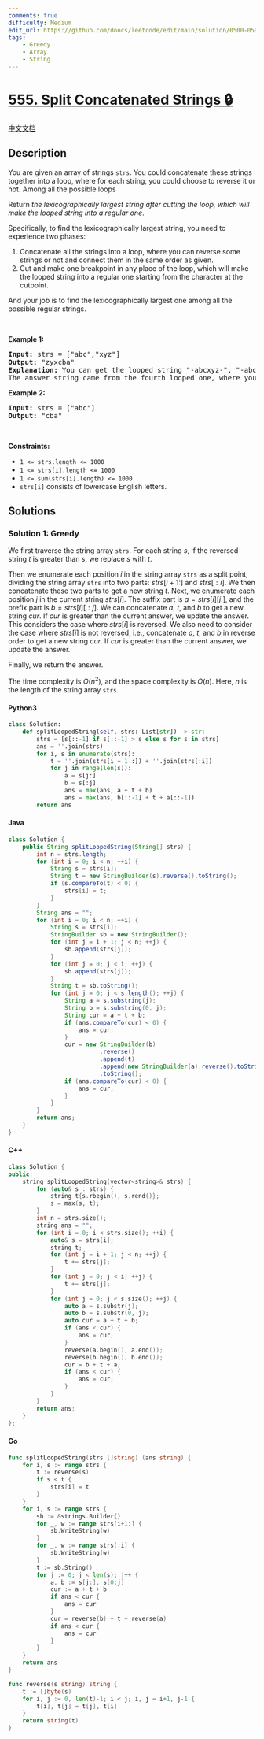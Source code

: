 ```yaml
---
comments: true
difficulty: Medium
edit_url: https://github.com/doocs/leetcode/edit/main/solution/0500-0599/0555.Split%20Concatenated%20Strings/README_EN.md
tags:
    - Greedy
    - Array
    - String
---
```


<!-- problem:start -->

# [555. Split Concatenated Strings 🔒](https://leetcode.com/problems/split-concatenated-strings)

[中文文档](/solution/0500-0599/0555.Split%20Concatenated%20Strings/README.md)

## Description

<!-- description:start -->

<p>You are given an array of strings <code>strs</code>. You could concatenate these strings together into a loop, where for each string, you could choose to reverse it or not. Among all the possible loops</p>

<p>Return <em>the lexicographically largest string after cutting the loop, which will make the looped string into a regular one</em>.</p>

<p>Specifically, to find the lexicographically largest string, you need to experience two phases:</p>

<ol>
	<li>Concatenate all the strings into a loop, where you can reverse some strings or not and connect them in the same order as given.</li>
	<li>Cut and make one breakpoint in any place of the loop, which will make the looped string into a regular one starting from the character at the cutpoint.</li>
</ol>

<p>And your job is to find the lexicographically largest one among all the possible regular strings.</p>

<p>&nbsp;</p>
<p><strong class="example">Example 1:</strong></p>

<pre>
<strong>Input:</strong> strs = [&quot;abc&quot;,&quot;xyz&quot;]
<strong>Output:</strong> &quot;zyxcba&quot;
<strong>Explanation:</strong> You can get the looped string &quot;-abcxyz-&quot;, &quot;-abczyx-&quot;, &quot;-cbaxyz-&quot;, &quot;-cbazyx-&quot;, where &#39;-&#39; represents the looped status.
The answer string came from the fourth looped one, where you could cut from the middle character &#39;a&#39; and get &quot;zyxcba&quot;.
</pre>

<p><strong class="example">Example 2:</strong></p>

<pre>
<strong>Input:</strong> strs = [&quot;abc&quot;]
<strong>Output:</strong> &quot;cba&quot;
</pre>

<p>&nbsp;</p>
<p><strong>Constraints:</strong></p>

<ul>
	<li><code>1 &lt;= strs.length &lt;= 1000</code></li>
	<li><code>1 &lt;= strs[i].length &lt;= 1000</code></li>
	<li><code>1 &lt;= sum(strs[i].length) &lt;= 1000</code></li>
	<li><code>strs[i]</code> consists of lowercase English letters.</li>
</ul>

<!-- description:end -->

## Solutions

<!-- solution:start -->

### Solution 1: Greedy

We first traverse the string array `strs`. For each string $s$, if the reversed string $t$ is greater than $s$, we replace $s$ with $t$.

Then we enumerate each position $i$ in the string array `strs` as a split point, dividing the string array `strs` into two parts: $strs[i + 1:]$ and $strs[:i]$. We then concatenate these two parts to get a new string $t$. Next, we enumerate each position $j$ in the current string $strs[i]$. The suffix part is $a = strs[i][j:]$, and the prefix part is $b = strs[i][:j]$. We can concatenate $a$, $t$, and $b$ to get a new string $cur$. If $cur$ is greater than the current answer, we update the answer. This considers the case where $strs[i]$ is reversed. We also need to consider the case where $strs[i]$ is not reversed, i.e., concatenate $a$, $t$, and $b$ in reverse order to get a new string $cur$. If $cur$ is greater than the current answer, we update the answer.

Finally, we return the answer.

The time complexity is $O(n^2)$, and the space complexity is $O(n)$. Here, $n$ is the length of the string array `strs`.

<!-- tabs:start -->

#### Python3

```python
class Solution:
    def splitLoopedString(self, strs: List[str]) -> str:
        strs = [s[::-1] if s[::-1] > s else s for s in strs]
        ans = ''.join(strs)
        for i, s in enumerate(strs):
            t = ''.join(strs[i + 1 :]) + ''.join(strs[:i])
            for j in range(len(s)):
                a = s[j:]
                b = s[:j]
                ans = max(ans, a + t + b)
                ans = max(ans, b[::-1] + t + a[::-1])
        return ans
```

#### Java

```java
class Solution {
    public String splitLoopedString(String[] strs) {
        int n = strs.length;
        for (int i = 0; i < n; ++i) {
            String s = strs[i];
            String t = new StringBuilder(s).reverse().toString();
            if (s.compareTo(t) < 0) {
                strs[i] = t;
            }
        }
        String ans = "";
        for (int i = 0; i < n; ++i) {
            String s = strs[i];
            StringBuilder sb = new StringBuilder();
            for (int j = i + 1; j < n; ++j) {
                sb.append(strs[j]);
            }
            for (int j = 0; j < i; ++j) {
                sb.append(strs[j]);
            }
            String t = sb.toString();
            for (int j = 0; j < s.length(); ++j) {
                String a = s.substring(j);
                String b = s.substring(0, j);
                String cur = a + t + b;
                if (ans.compareTo(cur) < 0) {
                    ans = cur;
                }
                cur = new StringBuilder(b)
                          .reverse()
                          .append(t)
                          .append(new StringBuilder(a).reverse().toString())
                          .toString();
                if (ans.compareTo(cur) < 0) {
                    ans = cur;
                }
            }
        }
        return ans;
    }
}
```

#### C++

```cpp
class Solution {
public:
    string splitLoopedString(vector<string>& strs) {
        for (auto& s : strs) {
            string t{s.rbegin(), s.rend()};
            s = max(s, t);
        }
        int n = strs.size();
        string ans = "";
        for (int i = 0; i < strs.size(); ++i) {
            auto& s = strs[i];
            string t;
            for (int j = i + 1; j < n; ++j) {
                t += strs[j];
            }
            for (int j = 0; j < i; ++j) {
                t += strs[j];
            }
            for (int j = 0; j < s.size(); ++j) {
                auto a = s.substr(j);
                auto b = s.substr(0, j);
                auto cur = a + t + b;
                if (ans < cur) {
                    ans = cur;
                }
                reverse(a.begin(), a.end());
                reverse(b.begin(), b.end());
                cur = b + t + a;
                if (ans < cur) {
                    ans = cur;
                }
            }
        }
        return ans;
    }
};
```

#### Go

```go
func splitLoopedString(strs []string) (ans string) {
	for i, s := range strs {
		t := reverse(s)
		if s < t {
			strs[i] = t
		}
	}
	for i, s := range strs {
		sb := &strings.Builder{}
		for _, w := range strs[i+1:] {
			sb.WriteString(w)
		}
		for _, w := range strs[:i] {
			sb.WriteString(w)
		}
		t := sb.String()
		for j := 0; j < len(s); j++ {
			a, b := s[j:], s[0:j]
			cur := a + t + b
			if ans < cur {
				ans = cur
			}
			cur = reverse(b) + t + reverse(a)
			if ans < cur {
				ans = cur
			}
		}
	}
	return ans
}

func reverse(s string) string {
	t := []byte(s)
	for i, j := 0, len(t)-1; i < j; i, j = i+1, j-1 {
		t[i], t[j] = t[j], t[i]
	}
	return string(t)
}
```

<!-- tabs:end -->

<!-- solution:end -->

<!-- problem:end -->
